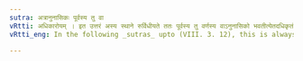 ```yaml
---
sutra: अत्रानुनासिकः पूर्वस्य तु वा
vRtti: अधिकारोयम् । इत उत्तरं अस्य स्थाने रुर्विधीयते ततः पूर्वस्य तु वर्णस्य वाऽनुनासिको भवतीत्येतदधिकृतं वेदितव्यम् ॥
vRtti_eng: In the following _sutras_ upto (VIII. 3. 12), this is always to be supplied :- 'But here a nasal vowel may optionally be substituted for the preceding vowel after which रु has been ordained'.

---
```

